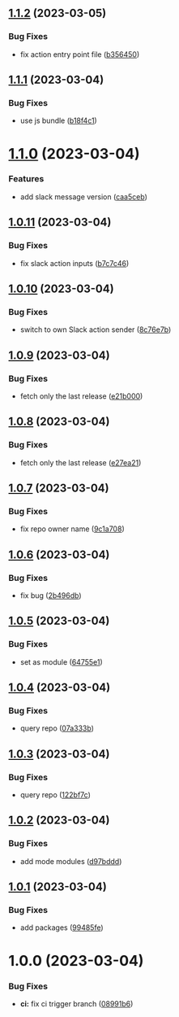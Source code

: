 ## [1.1.2](https://github.com/advertikon/github-action-relese-info/compare/v1.1.1...v1.1.2) (2023-03-05)


### Bug Fixes

* fix action entry point file ([b356450](https://github.com/advertikon/github-action-relese-info/commit/b356450709d56a84a1c11948bbe1b66feec59ef4))

## [1.1.1](https://github.com/advertikon/github-action-relese-info/compare/v1.1.0...v1.1.1) (2023-03-04)


### Bug Fixes

* use js bundle ([b18f4c1](https://github.com/advertikon/github-action-relese-info/commit/b18f4c10fdc6f5220bacf45fd9b0301210b8186f))

# [1.1.0](https://github.com/advertikon/github-action-relese-info/compare/v1.0.11...v1.1.0) (2023-03-04)


### Features

* add slack message version ([caa5ceb](https://github.com/advertikon/github-action-relese-info/commit/caa5ceb9fed59544c15bba6c0144a33cad7a7d34))

## [1.0.11](https://github.com/advertikon/github-action-relese-info/compare/v1.0.10...v1.0.11) (2023-03-04)


### Bug Fixes

* fix slack action inputs ([b7c7c46](https://github.com/advertikon/github-action-relese-info/commit/b7c7c468d04c77301c3124ef4fde565175d9d6a8))

## [1.0.10](https://github.com/advertikon/github-action-relese-info/compare/v1.0.9...v1.0.10) (2023-03-04)


### Bug Fixes

* switch to own Slack action sender ([8c76e7b](https://github.com/advertikon/github-action-relese-info/commit/8c76e7b7ff025f41d55cdd6200c6294e6b41b4f6))

## [1.0.9](https://github.com/advertikon/github-action-relese-info/compare/v1.0.8...v1.0.9) (2023-03-04)


### Bug Fixes

* fetch only the last release ([e21b000](https://github.com/advertikon/github-action-relese-info/commit/e21b0004b8d01c92c3fefa64291f6bc9a4498d81))

## [1.0.8](https://github.com/advertikon/github-action-relese-info/compare/v1.0.7...v1.0.8) (2023-03-04)


### Bug Fixes

* fetch only the last release ([e27ea21](https://github.com/advertikon/github-action-relese-info/commit/e27ea21c1b7fbbfb38e454f404894538a6ab2d11))

## [1.0.7](https://github.com/advertikon/github-action-relese-info/compare/v1.0.6...v1.0.7) (2023-03-04)


### Bug Fixes

* fix repo owner name ([9c1a708](https://github.com/advertikon/github-action-relese-info/commit/9c1a7080e7427ff45928fef8383a3cfd9611390b))

## [1.0.6](https://github.com/advertikon/github-action-relese-info/compare/v1.0.5...v1.0.6) (2023-03-04)


### Bug Fixes

* fix bug ([2b496db](https://github.com/advertikon/github-action-relese-info/commit/2b496dbd8dcf25897aebf88b6eba1f307b0ad899))

## [1.0.5](https://github.com/advertikon/github-action-relese-info/compare/v1.0.4...v1.0.5) (2023-03-04)


### Bug Fixes

* set as module ([64755e1](https://github.com/advertikon/github-action-relese-info/commit/64755e16db46c39146965a50729669fdd60288eb))

## [1.0.4](https://github.com/advertikon/github-action-relese-info/compare/v1.0.3...v1.0.4) (2023-03-04)


### Bug Fixes

* query repo ([07a333b](https://github.com/advertikon/github-action-relese-info/commit/07a333bc84865ee910c1628696ddedaac7dba19a))

## [1.0.3](https://github.com/advertikon/github-action-relese-info/compare/v1.0.2...v1.0.3) (2023-03-04)


### Bug Fixes

* query repo ([122bf7c](https://github.com/advertikon/github-action-relese-info/commit/122bf7c3ca400707c9b05eab4718ea7d6196815a))

## [1.0.2](https://github.com/advertikon/github-action-relese-info/compare/v1.0.1...v1.0.2) (2023-03-04)


### Bug Fixes

* add mode modules ([d97bddd](https://github.com/advertikon/github-action-relese-info/commit/d97bdddd44fc1218ce3912c59ba4fc131df3cbd5))

## [1.0.1](https://github.com/advertikon/github-action-relese-info/compare/v1.0.0...v1.0.1) (2023-03-04)


### Bug Fixes

* add packages ([99485fe](https://github.com/advertikon/github-action-relese-info/commit/99485feb10e2861e34b8048fd53c64b8400116fd))

# 1.0.0 (2023-03-04)


### Bug Fixes

* **ci:** fix ci trigger branch ([08991b6](https://github.com/advertikon/github-action-relese-info/commit/08991b618e7f447a58145ddce720f3d6c21573cd))
